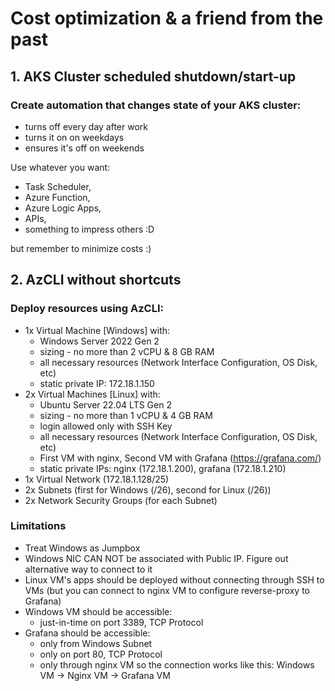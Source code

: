 # Cost optimization & a friend from the past

## 1. AKS Cluster scheduled shutdown/start-up

### Create automation that changes state of your AKS cluster:
- turns off every day after work
- turns it on on weekdays
- ensures it's off on weekends

Use whatever you want:
- Task Scheduler,
- Azure Function,
- Azure Logic Apps,
- APIs,
- something to impress others :D

but remember to minimize costs :)

## 2. AzCLI without shortcuts

### Deploy resources using AzCLI:
- 1x Virtual Machine [Windows] with:
	- Windows Server 2022 Gen 2
	- sizing - no more than 2 vCPU & 8 GB RAM
	- all necessary resources (Network Interface Configuration, OS Disk, etc)
    - static private IP: 172.18.1.150
- 2x Virtual Machines [Linux] with:
	- Ubuntu Server 22.04 LTS Gen 2
	- sizing - no more than 1 vCPU & 4 GB RAM
	- login allowed only with SSH Key
	- all necessary resources (Network Interface Configuration, OS Disk, etc)
    - First VM with nginx, Second VM with Grafana (https://grafana.com/)
    - static private IPs: nginx (172.18.1.200), grafana (172.18.1.210)
- 1x Virtual Network (172.18.1.128/25)
- 2x Subnets (first for Windows (/26), second for Linux (/26))
- 2x Network Security Groups (for each Subnet)

### Limitations
- Treat Windows as Jumpbox
- Windows NIC CAN NOT be associated with Public IP. Figure out alternative way to connect to it
- Linux VM's apps should be deployed without connecting through SSH to VMs (but you can connect to nginx VM to configure reverse-proxy to Grafana)
- Windows VM should be accessible:
	- just-in-time on port 3389, TCP Protocol
- Grafana should be accessible:
	- only from Windows Subnet
	- only on port 80, TCP Protocol
	- only through nginx VM so the connection works like this: Windows VM -> Nginx VM -> Grafana VM 